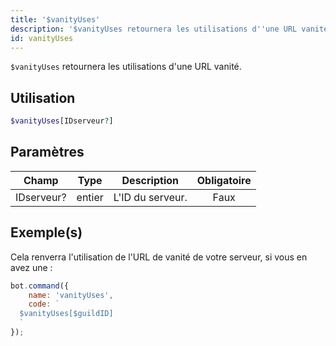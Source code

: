```yaml
---
title: '$vanityUses'
description: '$vanityUses retournera les utilisations d''une URL vanité.'
id: vanityUses
---
```


`$vanityUses` retournera les utilisations d'une URL vanité.

## Utilisation

```php
$vanityUses[IDserveur?]
```

## Paramètres

| Champ      | Type   | Description      | Obligatoire |
| ---------- | ------ | ---------------- |:-----------:|
| IDserveur? | entier | L'ID du serveur. |    Faux     |

## Exemple(s)

Cela renverra l'utilisation de l'URL de vanité de votre serveur, si vous en avez une :

```javascript
bot.command({
    name: 'vanityUses',
    code: `
  $vanityUses[$guildID]
  `
});
```
